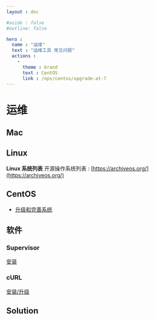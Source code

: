 ```yaml
---
layout : doc

#aside : false
#outline: false

hero :
  name : "运维"
  text : "运维工具 常见问题"
  actions :
    -
      theme : brand
      text : CentOS
      link : /ops/centos/upgrade-at-7
---
```


# 运维

## Mac

## Linux

**Linux 系统列表**
开源操作系统列表 : [https://archiveos.org/](https://archiveos.org/)

## CentOS

- [升级和完善系统](./centos/upgrade-at-7.md)

## 软件

### Supervisor

[安装](./software/supervisor/install-at-centos.md)

### cURL

[安装/升级](./software/curl/install-latest-at-centos.md)

## Solution



